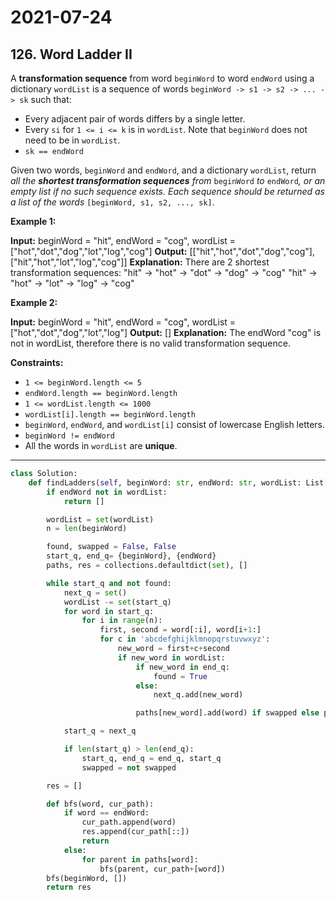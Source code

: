 # 2021-07-24

## 126. Word Ladder II

A **transformation sequence** from word `beginWord` to word `endWord` using a dictionary `wordList` is a sequence of words `beginWord -> s1 -> s2 -> ... -> sk` such that:

- Every adjacent pair of words differs by a single letter.
- Every `si` for `1 <= i <= k` is in `wordList`. Note that `beginWord` does not need to be in `wordList`.
- `sk == endWord`

Given two words, `beginWord` and `endWord`, and a dictionary `wordList`, return _all the **shortest transformation sequences** from_ `beginWord` _to_ `endWord`_, or an empty list if no such sequence exists. Each sequence should be returned as a list of the words_ `[beginWord, s1, s2, ..., sk]`.

**Example 1:**

**Input:** beginWord = "hit", endWord = "cog", wordList = \["hot","dot","dog","lot","log","cog"\]
**Output:** \[\["hit","hot","dot","dog","cog"\],\["hit","hot","lot","log","cog"\]\]
**Explanation:** There are 2 shortest transformation sequences:
"hit" -> "hot" -> "dot" -> "dog" -> "cog"
"hit" -> "hot" -> "lot" -> "log" -> "cog"

**Example 2:**

**Input:** beginWord = "hit", endWord = "cog", wordList = \["hot","dot","dog","lot","log"\]
**Output:** \[\]
**Explanation:** The endWord "cog" is not in wordList, therefore there is no valid transformation sequence.

**Constraints:**

- `1 <= beginWord.length <= 5`
- `endWord.length == beginWord.length`
- `1 <= wordList.length <= 1000`
- `wordList[i].length == beginWord.length`
- `beginWord`, `endWord`, and `wordList[i]` consist of lowercase English letters.
- `beginWord != endWord`
- All the words in `wordList` are **unique**.

---

```py
class Solution:
    def findLadders(self, beginWord: str, endWord: str, wordList: List[str]) -> List[List[str]]:
        if endWord not in wordList:
            return []

        wordList = set(wordList)
        n = len(beginWord)

        found, swapped = False, False
        start_q, end_q= {beginWord}, {endWord}
        paths, res = collections.defaultdict(set), []

        while start_q and not found:
            next_q = set()
            wordList -= set(start_q)
            for word in start_q:
                for i in range(n):
                    first, second = word[:i], word[i+1:]
                    for c in 'abcdefghijklmnopqrstuvwxyz':
                        new_word = first+c+second
                        if new_word in wordList:
                            if new_word in end_q:
                                found = True
                            else:
                                next_q.add(new_word)

                            paths[new_word].add(word) if swapped else paths[word].add(new_word)

            start_q = next_q

            if len(start_q) > len(end_q):
                start_q, end_q = end_q, start_q
                swapped = not swapped

        res = []

        def bfs(word, cur_path):
            if word == endWord:
                cur_path.append(word)
                res.append(cur_path[::])
                return
            else:
                for parent in paths[word]:
                    bfs(parent, cur_path+[word])
        bfs(beginWord, [])
        return res
```
